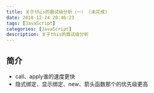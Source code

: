 ```yaml
---
title: 关于this的面试级分析（一） (未完成)
date: 2018-12-24 20:46:23
tags: [JavaScript]
categories: [JavaScript]
description: 关于this的面试级分析
---
```

## 简介
- call、apply谁的速度更快
- 隐式绑定、显示绑定、new、箭头函数那个的优先级更高